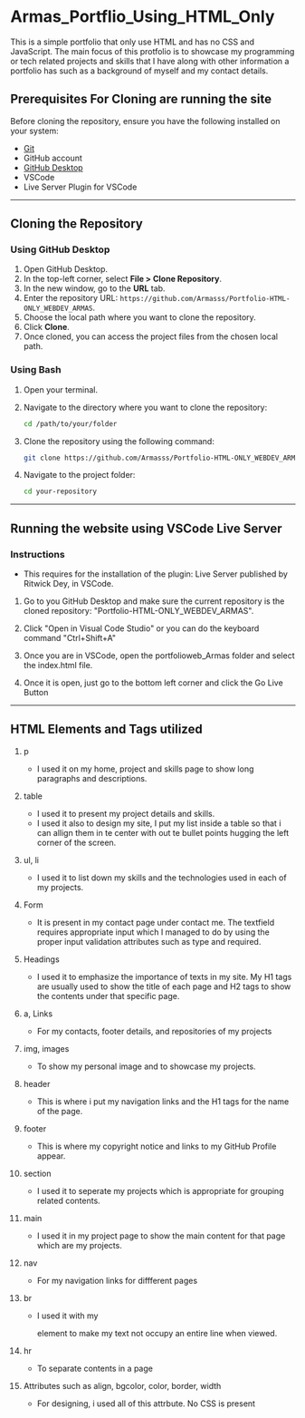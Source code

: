 # Armas_Portflio_Using_HTML_Only

This is a simple portfolio that only use HTML and has no CSS and JavaScript. The main focus of this protfolio is to showcase my programming or tech related projects and skills that I have along with other information a portfolio has such as a background of myself and my contact details.

## Prerequisites For Cloning are running the site

Before cloning the repository, ensure you have the following installed on your system:

- [Git](https://git-scm.com/downloads)
- GitHub account
- [GitHub Desktop](https://desktop.github.com/)
- VSCode
- Live Server Plugin for VSCode

---

## Cloning the Repository

### Using GitHub Desktop

1. Open GitHub Desktop.
2. In the top-left corner, select **File > Clone Repository**.
3. In the new window, go to the **URL** tab.
4. Enter the repository URL: `https://github.com/Armasss/Portfolio-HTML-ONLY_WEBDEV_ARMAS`.
5. Choose the local path where you want to clone the repository.
6. Click **Clone**.
7. Once cloned, you can access the project files from the chosen local path.


### Using Bash

1. Open your terminal.
2. Navigate to the directory where you want to clone the repository:

    ```bash
    cd /path/to/your/folder
    ```

3. Clone the repository using the following command:

    ```bash
    git clone https://github.com/Armasss/Portfolio-HTML-ONLY_WEBDEV_ARMAS
    ```

4. Navigate to the project folder:

    ```bash
    cd your-repository
    ```
---

## Running the website using VSCode Live Server

### Instructions

- This requires for the installation of the plugin: Live Server published by Ritwick Dey, in VSCode.

1. Go to you GitHub Desktop and make sure the current repository is the cloned repository: "Portfolio-HTML-ONLY_WEBDEV_ARMAS".

2. Click "Open in Visual Code Studio" or you can do the keyboard command "Ctrl+Shift+A"

3. Once you are in VSCode, open the portfolioweb_Armas folder and select the index.html file.

3. Once it is open, just go to the bottom left corner and click the Go Live Button

---

## HTML Elements and Tags utilized

1. p
    - I used it on my home, project and skills page to show long paragraphs and descriptions.

2. table
    - I used it to present my project details and skills.
    - I used it also to design my site, I put my list inside a table so that i can allign them in te center with out te bullet points hugging the left corner of the screen.

3. ul, li
    - I used it to list down my skills and the technologies used in each of my projects.

4. Form 
    - It is present in my contact page under contact me. The textfield requires appropriate input which I managed to do by using the proper input validation attributes such as type and required.

5. Headings
    - I used it to emphasize the importance of texts in my site. My H1 tags are usually used to show the title of each page and H2 tags to show the contents under that specific page.

6. a, Links
    - For my contacts, footer details, and repositories of my projects

7. img, images
    - To show my personal image and to showcase my projects.

8. header
    - This is where i put my navigation links and the H1 tags for the name of the page.

9. footer
    - This is where my copyright notice and links to my GitHub Profile appear.

10. section
    - I used it to seperate my projects which is appropriate for grouping related contents.

11. main
    - I used it in my project page to show the main content for that page which are my projects.

12. nav
    - For my navigation links for diffferent pages

13. br
    - I used it with my <p> element to make my text not occupy an entire line when viewed.

14. hr
    - To separate contents in a page

15. Attributes such as align, bgcolor, color, border, width
    - For designing, i used all of this attrbute. No CSS is present